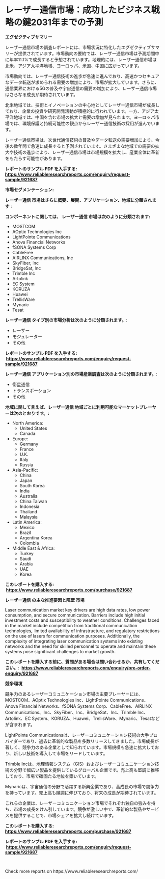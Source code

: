 <p><h1>レーザー通信市場：成功したビジネス戦略の鍵2031年までの予測</h1></p><p><strong>エグゼクティブサマリー</strong></p>
<p><p>レーザー通信市場の調査レポートには、市場状況に特化したエグゼクティブサマリーが提供されています。市場動向の要約では、レーザー通信市場は予測期間中に年率11.1%で成長すると予想されています。地理的には、レーザー通信市場は北米、アジア太平洋地域、ヨーロッパ、米国、中国に広がっています。</p><p>市場動向では、レーザー通信技術の進歩が急速に進んでおり、高速かつセキュアなデータ転送が求められる需要の増加により、市場が拡大しています。さらに、通信業界における5Gの普及や宇宙通信の需要の増加により、レーザー通信市場はさらなる成長が期待されています。</p><p>北米地域では、技術とイノベーションの中心地としてレーザー通信市場が成長しており、企業の投資や研究開発活動が積極的に行われています。一方、アジア太平洋地域では、中国を含む市場の拡大と需要の増加が見られます。ヨーロッパ市場では、環境保護と持続可能性の観点からレーザー通信技術の採用が進んでいます。</p><p>レーザー通信市場は、次世代通信技術の普及やデータ転送の需要増加により、今後の数年間で急速に成長すると予測されています。さまざまな地域での需要の拡大や技術の進歩により、レーザー通信市場は市場規模を拡大し、産業全体に革新をもたらす可能性があります。</p></p>
<p><strong>レポートのサンプル PDF を入手する: <a href="https://www.reliableresearchreports.com/enquiry/request-sample/921687">https://www.reliableresearchreports.com/enquiry/request-sample/921687</a></strong></p>
<p><strong>市場セグメンテーション:</strong></p>
<p><strong> レーザー通信 市場はさらに概要、展開、アプリケーション、地域に分類されます :</strong></p>
<p><strong>コンポーネントに関しては、 レーザー通信 市場は次のように分類されます: &nbsp;</strong></p>
<p><ul><li>MOSTCOM</li><li>AOptix Technologies Inc</li><li>LightPointe Communications</li><li>Anova Financial Networks</li><li>fSONA Systems Corp</li><li>CableFree</li><li>AIRLINX Communications, Inc</li><li>SkyFiber, Inc</li><li>BridgeSat, Inc</li><li>Trimble Inc</li><li>Artolink</li><li>EC System</li><li>KORUZA</li><li>Huawei</li><li>TrellisWare</li><li>Mynaric</li><li>Tesat</li></ul></p>
<p><strong> レーザー通信 タイプ別の市場分析は次のように分類されます。:</strong></p>
<p><ul><li>レーザー</li><li>モジュレーター</li><li>その他</li></ul></p>
<p><strong>レポートのサンプル PDF を入手する: &nbsp;<a href="https://www.reliableresearchreports.com/enquiry/request-sample/921687">https://www.reliableresearchreports.com/enquiry/request-sample/921687</a></strong></p>
<p><strong> レーザー通信 アプリケーション別の市場産業調査は次のように分類されます。:</strong></p>
<p><ul><li>衛星通信</li><li>トランスポーション</li><li>その他</li></ul></p>
<p><strong>地域に関して言えば、レーザー通信 地域ごとに利用可能なマーケットプレーヤーは次のとおりです。:</strong></p>
<p><ul>
    <li>
        North America:
        <ul>
            <li>United States</li>
            <li>Canada</li>
        </ul>
    </li>
    <li>
        Europe:
        <ul>
            <li>Germany</li>
            <li>France</li>
            <li>U.K.</li>
            <li>Italy</li>
            <li>Russia</li>
        </ul>
    </li>
    <li>
        Asia-Pacific:
        <ul>
            <li>China</li>
            <li>Japan</li>
            <li>South Korea</li>
            <li>India</li>
            <li>Australia</li>
            <li>China Taiwan</li>
            <li>Indonesia</li>
            <li>Thailand</li>
            <li>Malaysia</li>
        </ul>
    </li>
    <li>
        Latin America:
        <ul>
            <li>Mexico</li>
            <li>Brazil</li>
            <li>Argentina Korea</li>
            <li>Colombia</li>
        </ul>
    </li>
    <li>
        Middle East & Africa:
        <ul>
            <li>Turkey</li>
            <li>Saudi</li>
            <li>Arabia</li>
            <li>UAE</li>
            <li>Korea</li>
        </ul>
    </li>
    </ul></p>
<p><strong>このレポートを購入する: &nbsp;<a href="https://www.reliableresearchreports.com/purchase/921687">https://www.reliableresearchreports.com/purchase/921687</a></strong></p>
<p><strong>レーザー通信 の主な推進要因と障壁 市場</strong></p>
<p><p>Laser communication market key drivers are high data rates, low power consumption, and secure communication. Barriers include high initial investment costs and susceptibility to weather conditions. Challenges faced in the market include competition from traditional communication technologies, limited availability of infrastructure, and regulatory restrictions on the use of lasers for communication purposes. Additionally, the complexity of integrating laser communication systems into existing networks and the need for skilled personnel to operate and maintain these systems pose significant challenges to market growth.</p></p>
<p><strong>このレポートを購入する前に、質問がある場合は問い合わせるか、共有してください。:&nbsp; <a href="https://www.reliableresearchreports.com/enquiry/pre-order-enquiry/921687">https://www.reliableresearchreports.com/enquiry/pre-order-enquiry/921687</a></strong></p>
<p><strong>競争環境</strong></p>
<p><p>競争力のあるレーザーコミュニケーション市場の主要プレーヤーには、MOSTCOM、AOptix Technologies Inc、LightPointe Communications、Anova Financial Networks、fSONA Systems Corp、CableFree、AIRLINX Communications、Inc、SkyFiber、Inc、BridgeSat、Inc、Trimble Inc、Artolink、EC System、KORUZA、Huawei、TrellisWare、Mynaric、Tesatなどが含まれます。</p><p>LightPointe Communicationsは、レーザーコミュニケーション技術の大手プロバイダーであり、過去に革新的な製品を多数リリースしてきました。市場成長が著しく、競争力のある企業として知られています。市場規模も急速に拡大しており、新しい技術を導入して市場をリードしています。</p><p>Trimble Incは、地理情報システム（GIS）およびレーザーコミュニケーション技術の分野で幅広い製品を提供しているグローバル企業です。売上高も堅調に推移しており、市場で確固たる地位を築いています。</p><p>Mynaricは、宇宙通信の分野で活躍する新興企業であり、高成長の市場で競争力を持っています。売上高も順調に伸びており、将来の成長が期待されています。</p><p>これらの企業は、レーザーコミュニケーション市場でそれぞれ独自の強みを持ち、市場の成長をけん引しています。競争が激しい中で、革新的な製品やサービスを提供することで、市場シェアを拡大し続けています。</p></p>
<p><strong>このレポートを購入する: &nbsp; <a href="https://www.reliableresearchreports.com/purchase/921687">https://www.reliableresearchreports.com/purchase/921687</a></strong></p>
<p><strong>レポートのサンプル PDF を入手する: &nbsp;<a href="https://www.reliableresearchreports.com/enquiry/request-sample/921687">https://www.reliableresearchreports.com/enquiry/request-sample/921687</a></strong><strong></strong></p>
<p>&nbsp;</p>
<p>Check more reports on https://www.reliableresearchreports.com/</p>